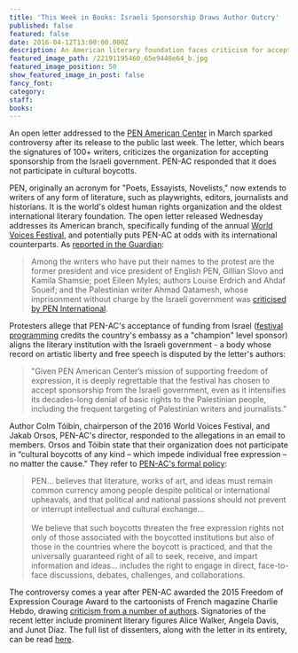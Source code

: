 ```yaml
---
title: 'This Week in Books: Israeli Sponsorship Draws Author Outcry'
published: false
featured: false
date: 2016-04-12T13:00:00.000Z
description: An American literary foundation faces criticism for accepting Israeli government funding.
featured_image_path: /22191195460_65e9448e64_b.jpg
featured_image_position: 50
show_featured_image_in_post: false
fancy_font:
category:
staff:
books:
---
```



An open letter addressed to the [PEN American Center](https://www.pen.org/) in March sparked controversy after its release to the public last week. The letter, which bears the signatures of 100+ writers, criticizes the organization for accepting sponsorship from the Israeli government. PEN-AC responded that it does not participate in cultural boycotts.

PEN, originally an acronym for "Poets, Essayists, Novelists," now extends to writers of any form of literature, such as playwrights, editors, journalists and historians. It is the world's oldest human rights organization and the oldest international literary foundation. The open letter released Wednesday addresses its American branch, specifically funding of the annual [World Voices Festival](http://worldvoices.pen.org/), and potentially puts PEN-AC at odds with its international counterparts. As [reported in the Guardian](http://www.theguardian.com/books/2016/apr/06/israeli-backing-for-new-york-festival-rejected-in-angry-letter-by-authors):

> Among the writers who have put their names to the protest are the former president and vice president of English PEN, Gillian Slovo and Kamila Shamsie; poet Eileen Myles; authors Louise Erdrich and Ahdaf Soueif; and the Palestinian writer Ahmad Qatamesh, whose imprisonment without charge by the Israeli government was [criticised by PEN International](https://www.pen.org/rapid-action/2011/05/25/writer-and-academic-detained-without-charge-0).

Protesters allege that PEN-AC's acceptance of funding from Israel ([festival programming](http://worldvoices.pen.org/2016-world-voices-supporters) credits the country's embassy as a "champion" level sponsor) aligns the literary institution with the Israeli government - a body whose record on artistic liberty and free speech is disputed by the letter's authors:

> "Given PEN American Center’s mission of supporting freedom of expression, it is deeply regrettable that the festival has chosen to accept sponsorship from the Israeli government, even as it intensifies its decades-long denial of basic rights to the Palestinian people, including the frequent targeting of Palestinian writers and journalists."

Author Colm T&oacute;ib&iacute;n, chairperson of the 2016 World Voices Festival, and Jakab Orsos, PEN-AC's director, responded to the allegations in an email to members. Orsos and T&oacute;ib&iacute;n state that their organization does not participate in “cultural boycotts of any kind – which impede individual free expression – no matter the cause." They refer to [PEN-AC's formal policy](http://www.pen.org/press-release/2007/06/22/pen-american-center-urges-rejection-academic-boycotts):

> PEN… believes that literature, works of art, and ideas must remain common currency among people despite political or international upheavals, and that political and national passions should not prevent or interrupt intellectual and cultural exchange…
> <br>
> <br>We believe that such boycotts threaten the free expression rights not only of those associated with the boycotted institutions but also of those in the countries where the boycott is practiced, and that the universally guaranteed right of all to seek, receive, and impart information and ideas… includes the right to engage in direct, face-to-face discussions, debates, challenges, and collaborations.

The controversy comes a year after PEN-AC awarded the 2015 Freedom of Expression Courage Award to the cartoonists of French magazine Charlie Hebdo, drawing [criticism from a number of authors](http://www.theguardian.com/books/2015/apr/29/writers-join-protest-charlie-hebdo-pen-award). Signatories of the recent letter include prominent literary figures Alice Walker, Angela Davis, and Junot D&iacute;az. The full list of dissenters, along with the letter in its entirety, can be read [here](https://adalahny.org/web-action/1376/letter-pen-american-center-don-t-partner-israeli-government).